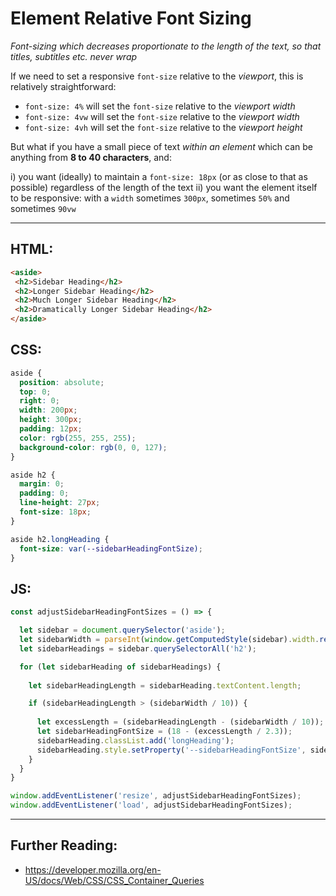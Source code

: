 # Element Relative Font Sizing
*Font-sizing which decreases proportionate to the length of the text, so that titles, subtitles etc. never wrap*

If we need to set a responsive `font-size` relative to the *viewport*, this is relatively straightforward:

 - `font-size: 4%` will set the `font-size` relative to the *viewport width* 
 - `font-size: 4vw` will set the `font-size` relative to the *viewport width* 
 - `font-size: 4vh` will set the `font-size` relative to the *viewport height*

But what if you have a small piece of text *within an element* which can be anything from **8 to 40 characters**, and:

 i) you want (ideally) to maintain a `font-size: 18px` (or as close to that as possible) regardless of the length of the text
 ii) you want the element itself to be responsive: with a `width` sometimes `300px`, sometimes `50%` and sometimes `90vw`
 
 _______

## HTML:
```html
<aside>
 <h2>Sidebar Heading</h2>
 <h2>Longer Sidebar Heading</h2>
 <h2>Much Longer Sidebar Heading</h2>
 <h2>Dramatically Longer Sidebar Heading</h2>
</aside>
```

## CSS:
```css
aside {
  position: absolute;
  top: 0;
  right: 0;
  width: 200px;
  height: 300px;
  padding: 12px;
  color: rgb(255, 255, 255);
  background-color: rgb(0, 0, 127);
}

aside h2 {
  margin: 0;
  padding: 0;
  line-height: 27px;
  font-size: 18px;
}

aside h2.longHeading {
  font-size: var(--sidebarHeadingFontSize);
}
```

## JS:
```js
const adjustSidebarHeadingFontSizes = () => {

  let sidebar = document.querySelector('aside');
  let sidebarWidth = parseInt(window.getComputedStyle(sidebar).width.replace('px', ''));
  let sidebarHeadings = sidebar.querySelectorAll('h2');

  for (let sidebarHeading of sidebarHeadings) {
  
    let sidebarHeadingLength = sidebarHeading.textContent.length;

    if (sidebarHeadingLength > (sidebarWidth / 10)) {
     
      let excessLength = (sidebarHeadingLength - (sidebarWidth / 10));
      let sidebarHeadingFontSize = (18 - (excessLength / 2.3));      
      sidebarHeading.classList.add('longHeading');
      sidebarHeading.style.setProperty('--sidebarHeadingFontSize', sidebarHeadingFontSize + 'px');
    }
  }
}

window.addEventListener('resize', adjustSidebarHeadingFontSizes);
window.addEventListener('load', adjustSidebarHeadingFontSizes);
```

________

## Further Reading:

 - https://developer.mozilla.org/en-US/docs/Web/CSS/CSS_Container_Queries


